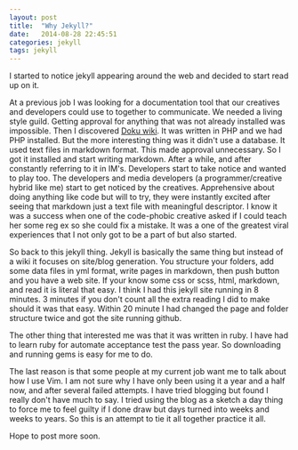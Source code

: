 ```yaml
---
layout: post
title:  "Why Jekyll?"
date:   2014-08-28 22:45:51
categories: jekyll 
tags: jekyll
---
```


I started to notice jekyll appearing around the web and decided to start read up on it. 

<!--more-->

At a previous job I was looking for a documentation tool that our creatives and developers could use to together to communicate. We needed a living style guild. Getting approval for anything that was not already installed was impossible. Then I discovered [Doku wiki](https://www.dokuwiki.org/dokuwiki). It was written in PHP and we had PHP installed. But the more interesting thing was it didn't use a database. It used text files in markdown format. This made approval unnecessary. So I got it installed and start writing markdown. After a while, and after constantly referring to it in IM's. Developers start to take notice and wanted to play too. The developers and media developers (a programmer/creative hybrid like me) start to get noticed by the creatives. Apprehensive about doing anything like code but will to try, they were instantly excited after seeing that markdown just a text file with meaningful descriptor. I know it was a success when one of the code-phobic creative asked if I could teach her some reg ex so she could fix a mistake. It was a one of the greatest viral experiences that I not only got to be a part of but also started. 

So back to this jekyll thing. Jekyll is basically the same thing but instead of a wiki it focuses on site/blog generation. You structure your folders, add some data files in yml format, write pages in markdown, then push button and you have a web site. If your know some css or scss, html, markdown, and read it is literal that easy. I think I had this jekyll site running in 8 minutes. 3 minutes if you don't count all the extra reading I did to make should it was that easy. Within 20 minute I had changed the page and folder structure twice and got the site running github.

The other thing that interested me was that it was written in ruby. I have had to learn ruby for automate acceptance test the pass year. So downloading and running gems is easy for me to do.

The last reason is that some people at my current job want me to talk about how
I use Vim. I am not sure why I have only been using it a year and a half now,
and after several failed attempts. I have tried blogging but found I really
don't have much to say. I tried using the blog as a sketch a day thing to force
me to feel guilty if I done draw but days turned into weeks and weeks to years.
So this is an attempt to tie it all together practice it all.

Hope to post more soon.
